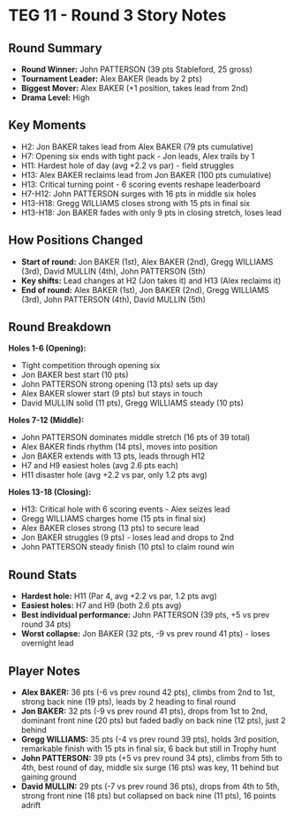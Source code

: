 # TEG 11 - Round 3 Story Notes

## Round Summary
- **Round Winner:** John PATTERSON (39 pts Stableford, 25 gross)
- **Tournament Leader:** Alex BAKER (leads by 2 pts)
- **Biggest Mover:** Alex BAKER (+1 position, takes lead from 2nd)
- **Drama Level:** High

## Key Moments
- H2: Jon BAKER takes lead from Alex BAKER (79 pts cumulative)
- H7: Opening six ends with tight pack - Jon leads, Alex trails by 1
- H11: Hardest hole of day (avg +2.2 vs par) - field struggles
- H13: Alex BAKER reclaims lead from Jon BAKER (100 pts cumulative)
- H13: Critical turning point - 6 scoring events reshape leaderboard
- H7-H12: John PATTERSON surges with 16 pts in middle six holes
- H13-H18: Gregg WILLIAMS closes strong with 15 pts in final six
- H13-H18: Jon BAKER fades with only 9 pts in closing stretch, loses lead

## How Positions Changed
- **Start of round:** Jon BAKER (1st), Alex BAKER (2nd), Gregg WILLIAMS (3rd), David MULLIN (4th), John PATTERSON (5th)
- **Key shifts:** Lead changes at H2 (Jon takes it) and H13 (Alex reclaims it)
- **End of round:** Alex BAKER (1st), Jon BAKER (2nd), Gregg WILLIAMS (3rd), John PATTERSON (4th), David MULLIN (5th)

## Round Breakdown
**Holes 1-6 (Opening):**
- Tight competition through opening six
- Jon BAKER best start (10 pts)
- John PATTERSON strong opening (13 pts) sets up day
- Alex BAKER slower start (9 pts) but stays in touch
- David MULLIN solid (11 pts), Gregg WILLIAMS steady (10 pts)

**Holes 7-12 (Middle):**
- John PATTERSON dominates middle stretch (16 pts of 39 total)
- Alex BAKER finds rhythm (14 pts), moves into position
- Jon BAKER extends with 13 pts, leads through H12
- H7 and H9 easiest holes (avg 2.6 pts each)
- H11 disaster hole (avg +2.2 vs par, only 1.2 pts avg)

**Holes 13-18 (Closing):**
- H13: Critical hole with 6 scoring events - Alex seizes lead
- Gregg WILLIAMS charges home (15 pts in final six)
- Alex BAKER closes strong (13 pts) to secure lead
- Jon BAKER struggles (9 pts) - loses lead and drops to 2nd
- John PATTERSON steady finish (10 pts) to claim round win

## Round Stats
- **Hardest hole:** H11 (Par 4, avg +2.2 vs par, 1.2 pts avg)
- **Easiest holes:** H7 and H9 (both 2.6 pts avg)
- **Best individual performance:** John PATTERSON (39 pts, +5 vs prev round 34 pts)
- **Worst collapse:** Jon BAKER (32 pts, -9 vs prev round 41 pts) - loses overnight lead

## Player Notes
- **Alex BAKER:** 36 pts (-6 vs prev round 42 pts), climbs from 2nd to 1st, strong back nine (19 pts), leads by 2 heading to final round
- **Jon BAKER:** 32 pts (-9 vs prev round 41 pts), drops from 1st to 2nd, dominant front nine (20 pts) but faded badly on back nine (12 pts), just 2 behind
- **Gregg WILLIAMS:** 35 pts (-4 vs prev round 39 pts), holds 3rd position, remarkable finish with 15 pts in final six, 6 back but still in Trophy hunt
- **John PATTERSON:** 39 pts (+5 vs prev round 34 pts), climbs from 5th to 4th, best round of day, middle six surge (16 pts) was key, 11 behind but gaining ground
- **David MULLIN:** 29 pts (-7 vs prev round 36 pts), drops from 4th to 5th, strong front nine (18 pts) but collapsed on back nine (11 pts), 16 points adrift



